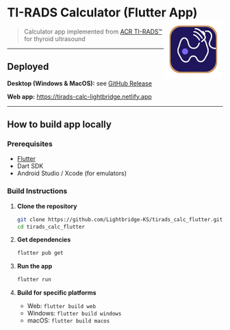 # TI-RADS Calculator (Flutter App) <a href="https://github.com/Lightbridge-KS/tirads_calc_flutter"><img src="assets/icon/icon.png" align="right" height="138" /></a>


> Calculator app implemented from [ACR TI-RADS™](https://www.acr.org/Clinical-Resources/Reporting-and-Data-Systems/TI-RADS) for thyroid ultrasound 

---

## Deployed

**Desktop (Windows & MacOS):** see [GitHub Release](https://github.com/Lightbridge-KS/tirads_calc_flutter/releases)


**Web app:** <https://tirads-calc-lightbridge.netlify.app>

---

## How to build app locally 

### Prerequisites

- [Flutter](https://flutter.dev/docs/get-started/install)
- Dart SDK
- Android Studio / Xcode (for emulators)

### Build Instructions

1. **Clone the repository**

   ```bash
   git clone https://github.com/Lightbridge-KS/tirads_calc_flutter.git
   cd tirads_calc_flutter
   ```

2. **Get dependencies**

   ```bash
   flutter pub get
   ```

3. **Run the app**

   ```bash
   flutter run
   ```

4. **Build for specific platforms**

   - Web: `flutter build web`
   - Windows: `flutter build windows`
   - macOS: `flutter build macos`




